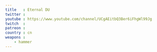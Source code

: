 ```yaml
---
title   : Eternal DU
twitter : 
youtube : https://www.youtube.com/channel/UCgAEitbQ3Ber6iFhgWl99Jg
twitch  : 
patreon : 
country : cn
weapons :
    - hammer
---
```


